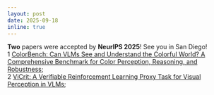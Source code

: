 ```yaml
---
layout: post
date: 2025-09-18
inline: true
---
```


**Two** papers were accepted by **NeurIPS 2025**! See you in San Diego!<br>
1 [ColorBench: Can VLMs See and Understand the Colorful World? A Comprehensive Benchmark for Color Perception, Reasoning, and Robustness](https://arxiv.org/abs/2504.10514); <br>
2 [ViCrit: A Verifiable Reinforcement Learning Proxy Task for Visual Perception in VLMs](https://arxiv.org/abs/2506.10128); <br>
